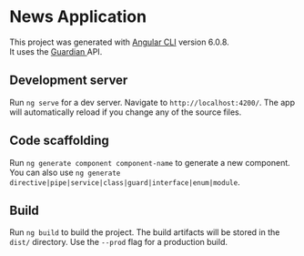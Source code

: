 # News Application

This project was generated with [Angular CLI](https://github.com/angular/angular-cli) version 6.0.8. <br/>
It uses the <a href="https://www.theguardian.com/us">Guardian </a> API.

## Development server

Run `ng serve` for a dev server. Navigate to `http://localhost:4200/`. The app will automatically reload if you change any of the source files.

## Code scaffolding

Run `ng generate component component-name` to generate a new component. You can also use `ng generate directive|pipe|service|class|guard|interface|enum|module`.

## Build

Run `ng build` to build the project. The build artifacts will be stored in the `dist/` directory. Use the `--prod` flag for a production build.
